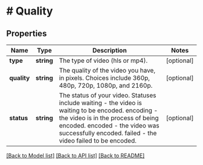 # # Quality

## Properties

Name | Type | Description | Notes
------------ | ------------- | ------------- | -------------
**type** | **string** | The type of video (hls or mp4). | [optional]
**quality** | **string** | The quality of the video you have, in pixels. Choices include 360p, 480p, 720p, 1080p, and 2160p. | [optional]
**status** | **string** | The status of your video. Statuses include waiting - the video is waiting to be encoded. encoding - the video is in the process of being encoded. encoded - the video was successfully encoded. failed - the video failed to be encoded. | [optional]

[[Back to Model list]](../../README.md#models) [[Back to API list]](../../README.md#endpoints) [[Back to README]](../../README.md)
